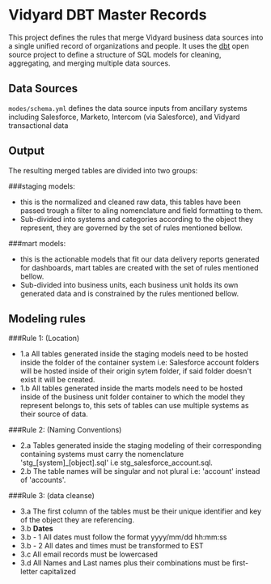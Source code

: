 # Vidyard DBT Master Records

This project defines the rules that merge Vidyard business data sources into a single unified record of organizations and people. It uses the [dbt](https://github.com/fishtown-analytics/dbt) open source project to define a structure of SQL models for cleaning, aggregating, and merging multiple data sources.

## Data Sources

`modes/schema.yml` defines the data source inputs from ancillary systems including Salesforce, Marketo, Intercom (via Salesforce), and Vidyard transactional data

## Output

The resulting merged tables are divided into two groups:

###staging models:

- this is the normalized and cleaned raw data, this tables have been passed trough a filter to aling nomenclature and field formatting to them.
- Sub-divided into systems and categories according to the object they represent, they are governed by the set of rules mentioned bellow.

###mart models:

- this is the actionable models that fit our data delivery reports generated for dashboards, mart tables are created with the set of rules mentioned bellow.
- Sub-divided into business units, each business unit holds its own generated data and is constrained by the rules mentioned bellow.

## Modeling rules

###Rule 1: (Location) 

- 1.a All tables generated inside the staging models need to be hosted inside the folder of the container system i.e: Salesforce account folders will be hosted inside of their origin sytem folder, if said folder doesn't exist it will be created.
- 1.b All tables generated inside the marts models need to be hosted inside of the business unit folder container to which the model they represent belongs to, this sets of tables can use multiple systems as their source of data.

###Rule 2: (Naming Conventions)

- 2.a Tables generated inside the staging modeling of their corresponding containing systems must carry the nomenclature 'stg_[system]_[object].sql' i.e stg_salesforce_account.sql.
- 2.b The table names will be singular and not plural i.e: 'account' instead of 'accounts'.

###Rule 3: (data cleanse)

- 3.a The first column of the tables must be their unique identifier and key of the object they are referencing. 
- 3.b **Dates**
 - 3.b - 1 All dates must follow the format yyyy/mm/dd hh:mm:ss 
 - 3.b - 2 All dates and times must be transformed to EST 
- 3.c All email records must be lowercased 
- 3.d All Names and Last names plus their combinations must be first-letter capitalized 
